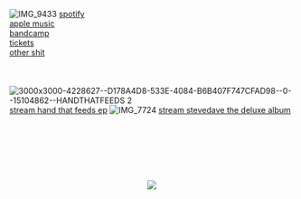 ![IMG_9433](https://github.com/stevedave4lyfe/stevedave4lyfe.github.io/assets/146142867/f71f41a9-5f5f-440a-8897-2f5ea779b87a)
[spotify](https://open.spotify.com/artist/1nqSO9rSzslDUzkdmts45p)\
[apple music](https://music.apple.com/ca/artist/stevedave/1449380033)\
[bandcamp](https://stevedave.bandcamp.com/)\
[tickets](https://www.eventbrite.ca/e/ben-stager-music-and-stevedave-at-the-yeti-tickets-713185746767?aff=oddtdtcreator)\
[other shit](https://msha.ke/stevedave)
&nbsp;  
&nbsp;  
&nbsp;  
&nbsp;  
![3000x3000-4228627--D178A4D8-533E-4084-B6B407F747CFAD98--0--15104862--HANDTHATFEEDS 2](https://github.com/stevedave4lyfe/stevedave4lyfe.github.io/assets/146142867/5f61a16e-7bd1-4484-b57e-9d046188cf7d)
[stream hand that feeds ep](https://distrokid.com/hyperfollow/stevedave1/hand-that-feeds-ep)
![IMG_7724](https://github.com/stevedave4lyfe/stevedave4lyfe.github.io/assets/146142867/7a6309a7-97d5-4ba9-92c1-42f584ab3a2e)
[stream stevedave the deluxe album](https://distrokid.com/dashboard/album/?albumuuid=B1034F4C-EEC3-41AC-A41388F6C27D426E)
&nbsp;  
&nbsp;  
&nbsp;  
&nbsp;  
&nbsp;  
&nbsp;  
<p></p>
<p align="center">
  <img src="https://github.com/stevedave4lyfe/stevedave4lyfe.github.io/assets/146142867/3e9cd674-2317-49cc-b967-cd719189d6d5"/>
</p>
